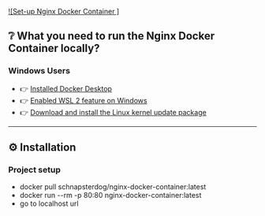 [![Set-up Nginx Docker Container ]](https://flexivue.org)

## ❔ What you need to run the Nginx Docker Container locally?

### Windows Users
- 👉 [Installed Docker Desktop](https://desktop.docker.com/win/main/amd64/Docker%20Desktop%20Installer.exe)
- 👉 [Enabled WSL 2 feature on Windows](https://docs.docker.com/desktop/windows/wsl/)
- 👉 [Download and install the Linux kernel update package](https://docs.microsoft.com/en-us/windows/wsl/install-manual#step-4---download-the-linux-kernel-update-package)

---

## ⚙ Installation

### Project setup

- docker pull schnapsterdog/nginx-docker-container:latest
- docker run --rm -p 80:80 nginx-docker-container:latest
- go to localhost url

